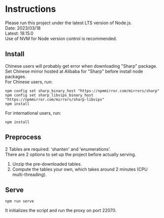 # Instructions

Please run this project under the latest LTS version of Node.js.  
Date: 2023/03/18  
Latest: 18.15.0  
Use of NVM for Node version control is recommended.

## Install

Chinese users will probably get error when downloading "Sharp" package.  
Set Chinese mirror hosted at Alibaba for "Sharp" before install node packages.  
For Chinese users, run:  

```text
npm config set sharp_binary_host "https://npmmirror.com/mirrors/sharp"
npm config set sharp_libvips_binary_host "https://npmmirror.com/mirrors/sharp-libvips"
npm install
```

For international users, run:  

```text
npm install
```

## Preprocess

2 Tables are required: 'shanten' and 'enumerations'.  
There are 2 options to set up the project before actually serving.  

1. Unzip the pre-downloaded tables.  
2. Compute the tables your own, which takes around 2 minutes (CPU multi-threading).  

## Serve

```text
npm run serve
```

It initializes the script and run the proxy on port 22070.  
